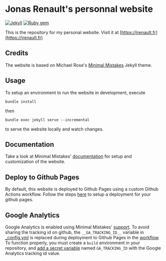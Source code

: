 # Jonas Renault's personnal website

[![Jekyll](https://img.shields.io/gem/v/jekyll?label=jekyll)](https://jekyllrb.com/)
[![Ruby gem](https://img.shields.io/gem/v/minimal-mistakes-jekyll?label=minimal%20mistakes)](https://rubygems.org/gems/minimal-mistakes-jekyll)

This is the repository for my personal website. Visit it at [https://jrenault.fr](https://jrenault.fr)

## Credits

The website is based on Michael Rose's [Minimal Mistakes](https://github.com/mmistakes/minimal-mistakes) Jekyll theme.

## Usage

To setup an environment to run the website in development, execute

```console
bundle install
```

then

```console
bundle exec jekyll serve --incremental
```

to serve the website locally and watch changes.

## Documentation

Take a look at Minimal Mistakes' [documentation](https://mmistakes.github.io/minimal-mistakes/docs/quick-start-guide/) for setup and customization of the website.

## Deploy to Github Pages

By default, this website is deployed to Github Pages using a custom Github Actions workflow. Follow the steps [here](https://jekyllrb.com/docs/continuous-integration/github-actions/#setting-up-the-action) to setup a deployment for your github pages.

## Google Analytics

Google Analytics is enabled using Minimal Mistakes' [support](https://mmistakes.github.io/minimal-mistakes/docs/configuration/#analytics). To avoid sharing the tracking id on github, the `__GA_TRACKING_ID__` variable in [_config.yml](./_config.yml) is replaced during deployment to Github Pages in the [workflow](./.github/workflows/jekyll.yml). To function properly, you must create a `build` environment in your repository, and [add a secret variable](https://docs.github.com/en/actions/security-guides/using-secrets-in-github-actions#creating-secrets-for-an-environment) named `GA_TRACKING_ID` with the Google Analytics tracking id value.